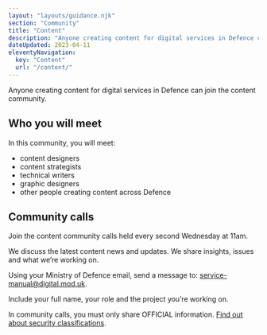 ```yaml
---
layout: "layouts/guidance.njk"
section: "Community"
title: "Content"
description: "Anyone creating content for digital services in Defence can join the content community. Find out how to get involved."
dateUpdated: 2023-04-11
eleventyNavigation:
  key: "Content"
  url: "/content/"
---
```


Anyone creating content for digital services in Defence can join the content community. 

## Who you will meet

In this community, you will meet:

- content designers
- content strategists 
- technical writers 
- graphic designers
- other people creating content across Defence

## Community calls

Join the content community calls held every second Wednesday at 11am.

We discuss the latest content news and updates. We share insights, issues and what we’re working on. 

Using your Ministry of Defence email, send a message to: [service-manual@digital.mod.uk](mailto:service-manual@digital.mod.uk?subject=Join%20content%20community%20calls).

Include your full name, your role and the project you’re working on.

In community calls, you must only share OFFICIAL information. [Find out about security classifications](/security-classifications/).


